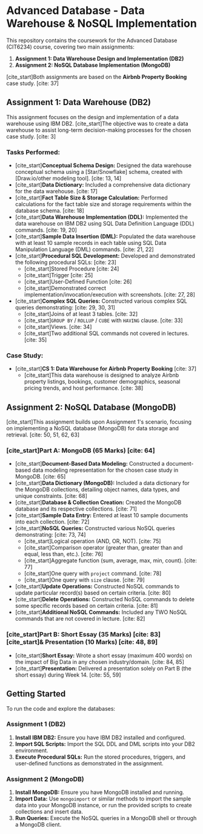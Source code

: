 # Advanced Database - Data Warehouse & NoSQL Implementation

This repository contains the coursework for the Advanced Database (CIT6234) course, covering two main assignments:

1.  **Assignment 1: Data Warehouse Design and Implementation (DB2)**
2.  **Assignment 2: NoSQL Database Implementation (MongoDB)**

[cite_start]Both assignments are based on the **Airbnb Property Booking** case study. [cite: 37]

## Assignment 1: Data Warehouse (DB2)

This assignment focuses on the design and implementation of a data warehouse using IBM DB2. [cite_start]The objective was to create a data warehouse to assist long-term decision-making processes for the chosen case study. [cite: 3]

### Tasks Performed:

* [cite_start]**Conceptual Schema Design:** Designed the data warehouse conceptual schema using a [Star/Snowflake] schema, created with [Draw.io/other modeling tool]. [cite: 13, 14]
* [cite_start]**Data Dictionary:** Included a comprehensive data dictionary for the data warehouse. [cite: 17]
* [cite_start]**Fact Table Size & Storage Calculation:** Performed calculations for the fact table size and storage requirements within the database schema. [cite: 18]
* [cite_start]**Data Warehouse Implementation (DDL):** Implemented the data warehouse on IBM DB2 using SQL Data Definition Language (DDL) commands. [cite: 19, 20]
* [cite_start]**Sample Data Insertion (DML):** Populated the data warehouse with at least 10 sample records in each table using SQL Data Manipulation Language (DML) commands. [cite: 21, 22]
* [cite_start]**Procedural SQL Development:** Developed and demonstrated the following procedural SQLs: [cite: 23]
    * [cite_start]Stored Procedure [cite: 24]
    * [cite_start]Trigger [cite: 25]
    * [cite_start]User-Defined Function [cite: 26]
    * [cite_start]Demonstrated correct implementation/invocation/execution with screenshots. [cite: 27, 28]
* [cite_start]**Complex SQL Queries:** Constructed various complex SQL queries demonstrating: [cite: 29, 30, 31]
    * [cite_start]Joins of at least 3 tables. [cite: 32]
    * [cite_start]`GROUP BY` / `ROLLUP` / `CUBE` with `HAVING` clause. [cite: 33]
    * [cite_start]Views. [cite: 34]
    * [cite_start]Two additional SQL commands not covered in lectures. [cite: 35]

### Case Study:

* [cite_start]**CS 1: Data Warehouse for Airbnb Property Booking** [cite: 37]
    * [cite_start]This data warehouse is designed to analyze Airbnb property listings, bookings, customer demographics, seasonal pricing trends, and host performance. [cite: 38]

## Assignment 2: NoSQL Database (MongoDB)

[cite_start]This assignment builds upon Assignment 1's scenario, focusing on implementing a NoSQL database (MongoDB) for data storage and retrieval. [cite: 50, 51, 62, 63]

### [cite_start]Part A: MongoDB (65 Marks) [cite: 64]

* [cite_start]**Document-Based Data Modeling:** Constructed a document-based data modeling representation for the chosen case study in MongoDB. [cite: 65]
* [cite_start]**Data Dictionary (MongoDB):** Included a data dictionary for the MongoDB collections, detailing object names, data types, and unique constraints. [cite: 68]
* [cite_start]**Database & Collection Creation:** Created the MongoDB database and its respective collections. [cite: 71]
* [cite_start]**Sample Data Entry:** Entered at least 10 sample documents into each collection. [cite: 72]
* [cite_start]**NoSQL Queries:** Constructed various NoSQL queries demonstrating: [cite: 73, 74]
    * [cite_start]Logical operation (AND, OR, NOT). [cite: 75]
    * [cite_start]Comparison operator (greater than, greater than and equal, less than, etc.). [cite: 76]
    * [cite_start]Aggregate function (sum, average, max, min, count). [cite: 77]
    * [cite_start]One query with `project` command. [cite: 78]
    * [cite_start]One query with `size` clause. [cite: 79]
* [cite_start]**Update Operations:** Constructed NoSQL commands to update particular record(s) based on certain criteria. [cite: 80]
* [cite_start]**Delete Operations:** Constructed NoSQL commands to delete some specific records based on certain criteria. [cite: 81]
* [cite_start]**Additional NoSQL Commands:** Included any TWO NoSQL commands that are not covered in lecture. [cite: 82]

### [cite_start]Part B: Short Essay (35 Marks) [cite: 83] [cite_start]& Presentation (10 Marks) [cite: 48, 89]

* [cite_start]**Short Essay:** Wrote a short essay (maximum 400 words) on the impact of Big Data in any chosen industry/domain. [cite: 84, 85]
* [cite_start]**Presentation:** Delivered a presentation solely on Part B (the short essay) during Week 14. [cite: 55, 59]

## Getting Started

To run the code and explore the databases:

### Assignment 1 (DB2)

1.  **Install IBM DB2:** Ensure you have IBM DB2 installed and configured.
2.  **Import SQL Scripts:** Import the SQL DDL and DML scripts into your DB2 environment.
3.  **Execute Procedural SQLs:** Run the stored procedures, triggers, and user-defined functions as demonstrated in the assignment.

### Assignment 2 (MongoDB)

1.  **Install MongoDB:** Ensure you have MongoDB installed and running.
2.  **Import Data:** Use `mongoimport` or similar methods to import the sample data into your MongoDB instance, or run the provided scripts to create collections and insert data.
3.  **Run Queries:** Execute the NoSQL queries in a MongoDB shell or through a MongoDB client.
